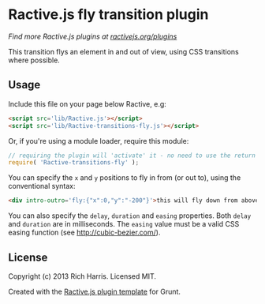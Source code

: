 Ractive.js fly transition plugin
================================

*Find more Ractive.js plugins at [ractivejs.org/plugins](http://ractivejs.org/plugins)*

This transition flys an element in and out of view, using CSS transitions where possible.

Usage
-----

Include this file on your page below Ractive, e.g:

```html
<script src='lib/Ractive.js'></script>
<script src='lib/Ractive-transitions-fly.js'></script>
```

Or, if you're using a module loader, require this module:

```js
// requiring the plugin will 'activate' it - no need to use the return value
require( 'Ractive-transitions-fly' );
```

You can specify the `x` and `y` positions to fly in from (or out to), using the conventional syntax:

```html
<div intro-outro='fly:{"x":0,"y":"-200"}'>this will fly down from above</div>
```

You can also specify the `delay`, `duration` and `easing` properties. Both `delay` and `duration` are in milliseconds. The `easing` value must be a valid CSS easing function (see http://cubic-bezier.com/).



License
-------

Copyright (c) 2013 Rich Harris. Licensed MIT.

Created with the [Ractive.js plugin template](https://github.com/RactiveJS/Plugin-template) for Grunt.